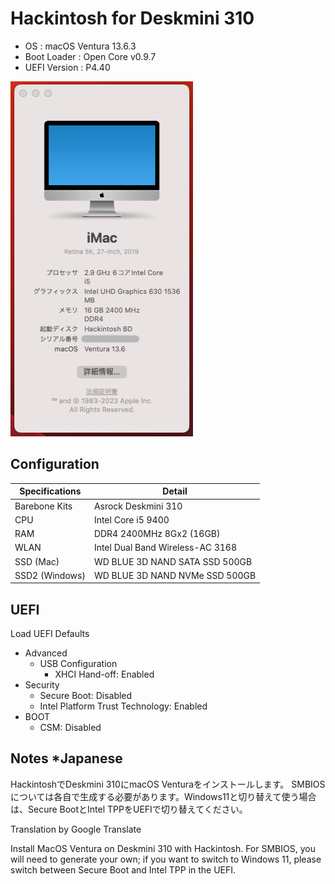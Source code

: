 # Hackintosh for Deskmini 310

+ OS : macOS Ventura 13.6.3
+ Boot Loader : Open Core v0.9.7
+ UEFI Version : P4.40

![Skin](misc/Hackintosh.png)

## Configuration

| Specifications | Detail                           |
|----------------|----------------------------------|
| Barebone Kits  | Asrock Deskmini 310              |
| CPU            | Intel Core i5 9400               |
| RAM            | DDR4 2400MHz 8Gx2 (16GB)         |
| WLAN           | Intel Dual Band Wireless-AC 3168 |
| SSD (Mac)      | WD BLUE 3D NAND SATA SSD 500GB   |
| SSD2 (Windows) | WD BLUE 3D NAND NVMe SSD 500GB   |

## UEFI

Load UEFI Defaults

+ Advanced
    + USB Configuration
        + XHCI Hand-off: Enabled
+ Security
    + Secure Boot: Disabled
    + Intel Platform Trust Technology: Enabled
+ BOOT
    + CSM: Disabled

## Notes *Japanese

HackintoshでDeskmini 310にmacOS Venturaをインストールします。
SMBIOSについては各自で生成する必要があります。Windows11と切り替えて使う場合は、Secure BootとIntel TPPをUEFIで切り替えてください。

Translation by Google Translate

Install MacOS Ventura on Deskmini 310 with Hackintosh.
For SMBIOS, you will need to generate your own; if you want to switch to Windows 11, please switch between Secure Boot and Intel TPP in the UEFI.

